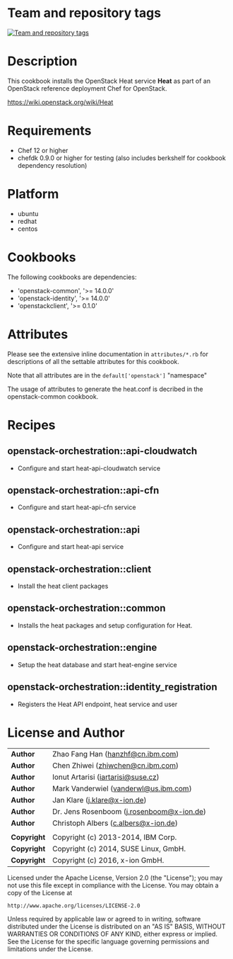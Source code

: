 Team and repository tags
========================

[![Team and repository tags](http://governance.openstack.org/badges/cookbook-openstack-orchestration.svg)](http://governance.openstack.org/reference/tags/index.html)

<!-- Change things from this point on -->

Description
===========

This cookbook installs the OpenStack Heat service **Heat** as part of an
OpenStack reference deployment Chef for OpenStack.

https://wiki.openstack.org/wiki/Heat

Requirements
============

- Chef 12 or higher
- chefdk 0.9.0 or higher for testing (also includes berkshelf for cookbook
  dependency resolution)

Platform
========

- ubuntu
- redhat
- centos

Cookbooks
=========

The following cookbooks are dependencies:

- 'openstack-common', '>= 14.0.0'
- 'openstack-identity', '>= 14.0.0'
- 'openstackclient', '>= 0.1.0'

Attributes
==========

Please see the extensive inline documentation in `attributes/*.rb` for
descriptions of all the settable attributes for this cookbook.

Note that all attributes are in the `default['openstack']` "namespace"

The usage of attributes to generate the heat.conf is decribed in the
openstack-common cookbook.

Recipes
=======

## openstack-orchestration::api-cloudwatch
- Configure and start heat-api-cloudwatch service

## openstack-orchestration::api-cfn
- Configure and start heat-api-cfn service

## openstack-orchestration::api
- Configure and start heat-api service

## openstack-orchestration::client
- Install the heat client packages

## openstack-orchestration::common
- Installs the heat packages and setup configuration for Heat.

## openstack-orchestration::engine
- Setup the heat database and start heat-engine service

## openstack-orchestration::identity_registration
- Registers the Heat API endpoint, heat service and user

License and Author
==================

|                      |                                                    |
|:---------------------|:---------------------------------------------------|
| **Author**           |  Zhao Fang Han (<hanzhf@cn.ibm.com>)               |
| **Author**           |  Chen Zhiwei (<zhiwchen@cn.ibm.com>)               |
| **Author**           |  Ionut Artarisi (<iartarisi@suse.cz>)              |
| **Author**           |  Mark Vanderwiel (<vanderwl@us.ibm.com>)           |
| **Author**           |  Jan Klare (<j.klare@x-ion.de>)                    |
| **Author**           |  Dr. Jens Rosenboom (<j.rosenboom@x-ion.de>)       |
| **Author**           |  Christoph Albers (<c.albers@x-ion.de>)            |
|                      |                                                    |
| **Copyright**        |  Copyright (c) 2013-2014, IBM Corp.                |
| **Copyright**        |  Copyright (c) 2014, SUSE Linux, GmbH.             |
| **Copyright**        |  Copyright (c) 2016, x-ion GmbH.                   |

Licensed under the Apache License, Version 2.0 (the "License");
you may not use this file except in compliance with the License.
You may obtain a copy of the License at

    http://www.apache.org/licenses/LICENSE-2.0

Unless required by applicable law or agreed to in writing, software
distributed under the License is distributed on an "AS IS" BASIS,
WITHOUT WARRANTIES OR CONDITIONS OF ANY KIND, either express or implied.
See the License for the specific language governing permissions and
limitations under the License.
